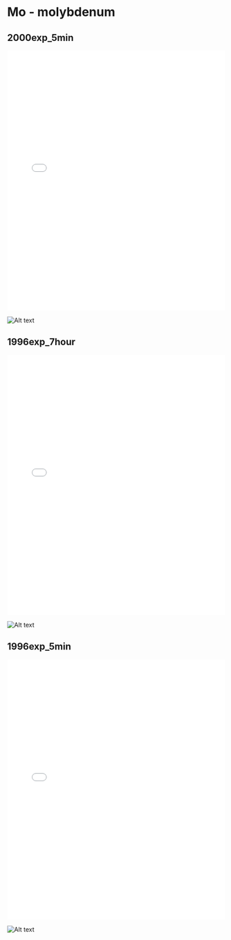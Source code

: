 # Mo - molybdenum

## 2000exp_5min

<iframe src="../../html/Mo_2000exp_5min.html" width="100%" height="600px" frameborder="0"></iframe>

![Alt text](Mo_2000exp_5min.png)

## 1996exp_7hour

<iframe src="../../html/Mo_1996exp_7hour.html" width="100%" height="600px" frameborder="0"></iframe>

![Alt text](Mo_1996exp_7hour.png)

## 1996exp_5min

<iframe src="../../html/Mo_1996exp_5min.html" width="100%" height="600px" frameborder="0"></iframe>

![Alt text](Mo_1996exp_5min.png)

